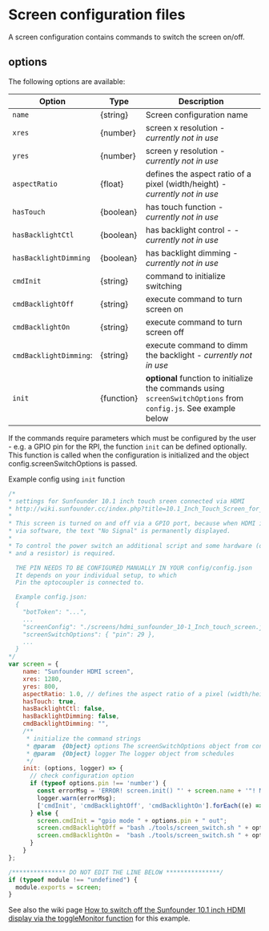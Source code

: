 # Screen configuration files
A screen configuration contains commands to switch the screen on/off.

## options

The following options are available:

| **Option**             | **Type**   | **Description**                                                             |
|------------------------|------------|-----------------------------------------------------------------------------|
| `name`                 | {string}   | Screen configuration name                                                   |
| `xres`                 | {number}   | screen x resolution  - _currently not in use_                               |
| `yres`                 | {number}   | screen y resolution  - _currently not in use_                               |
| `aspectRatio`          | {float}    | defines the aspect ratio of a pixel (width/height) - _currently not in use_ |
| `hasTouch`             | {boolean}  | has touch function - _currently not in use_                                 |
| `hasBacklightCtl`      | {boolean}  | has backlight control - -_currently not in use_                             |
| `hasBacklightDimming`  | {boolean}  | has backlight dimming  - _currently not in use_                             |
| `cmdInit`              | {string}   | command to initialize switching                                             |
| `cmdBacklightOff`      | {string}   | execute command to turn screen on                                           |
| `cmdBacklightOn`       | {string}   | execute command to turn screen off                                          |
| `cmdBacklightDimming`: | {string}   | execute command to dimm the backlight - _currently not in use_              |
| `init`                 | {function} | **optional** function to initialize the commands using `screenSwitchOptions` from `config.js`. See example below |

If the commands require parameters which must be configured by the user - e.g. a GPIO pin for the RPI, the function `init` can be defined optionally.
This function is called when the configuration is initialized and the object config.screenSwitchOptions is passed.

Example config using `init` function
```js
/*
* settings for Sunfounder 10.1 inch touch sreen connected via HDMI
* http://wiki.sunfounder.cc/index.php?title=10.1_Inch_Touch_Screen_for_Raspberry_Pi
*
* This screen is turned on and off via a GPIO port, because when HDMI is turned off
* via software, the text "No Signal" is permanently displayed.
*
* To control the power switch an additional script and some hardware (optocoupler
* and a resistor) is required.

  THE PIN NEEDS TO BE CONFIGURED MANUALLY IN YOUR config/config.json
  It depends on your individual setup, to which
  Pin the optocoupler is connected to.

  Example config.json:
  {
    "botToken": "...",
    ...
    "screenConfig": "./screens/hdmi_sunfounder_10-1_Inch_touch_screen.js",
    "screenSwitchOptions": { "pin": 29 },
    ...
  }
*/
var screen = {
    name: "Sunfounder HDMI screen",
    xres: 1280,
    yres: 800,
    aspectRatio: 1.0, // defines the aspect ratio of a pixel (width/height)
    hasTouch: true,
    hasBacklightCtl: false,
    hasBacklightDimming: false,
    cmdBacklightDimming: "",
    /**
     * initialize the command strings
     * @param  {Object} options The screenSwitchOptions object from config.json
     * @param  {Object} logger The logger object from schedules
     */
    init: (options, logger) => {
      // check configuration option
      if (typeof options.pin !== 'number') {
        const errorMsg = 'ERROR! screen.init() "' + screen.name + '"! Missing or invalid configuration of "screenSwitchOptions.pin" in config.js.';
        logger.warn(errorMsg);
        ['cmdInit', 'cmdBacklightOff', 'cmdBacklightOn'].forEach((e) => screen[e] = 'echo ' + errorMsg);
      } else {
        screen.cmdInit = "gpio mode " + options.pin + " out";
        screen.cmdBacklightOff = "bash ./tools/screen_switch.sh " + options.pin;
        screen.cmdBacklightOn =  "bash ./tools/screen_switch.sh " + options.pin;
      }      
    }
};

/*************** DO NOT EDIT THE LINE BELOW ***************/
if (typeof module !== "undefined") {
  module.exports = screen;
}
```
 See also the wiki page [How to switch off the Sunfounder 10.1 inch HDMI display via the toggleMonitor function](https://github.com/LukeSkywalker92/TeleFrame/wiki/How-to-switch-off-the-Sunfounder-10.1-inch-HDMI-display-via-the-toggleMonitor-function) for this example.
